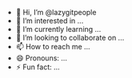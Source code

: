 - 👋 Hi, I’m @lazygitpeople
- 👀 I’m interested in ...
- 🌱 I’m currently learning ...
- 💞️ I’m looking to collaborate on ...
- 📫 How to reach me ...
- 😄 Pronouns: ...
- ⚡ Fun fact: ...

<!---
lazygitpeople/lazygitpeople is a ✨ special ✨ repository because its `README.md` (this file) appears on your GitHub profile.
You can click the Preview link to take a look at your changes.
--->
